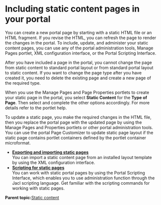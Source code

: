# Including static content pages in your portal

You can create a new portal page by starting with a static HTML file or an HTML fragment. If you revise the HTML, you can refresh the page to render the changes in the portal. To include, update, and administer your static content pages, you can use any of the portal administration tools, Manage Pages portlet, XML configuration interface, or the Portal Scripting Interface.

After you have included a page in the portal, you cannot change the page from static content to standard portal layout or from standard portal layout to static content. If you want to change the page type after you have created it, you need to delete the existing page and create a new page of the required type.

When you use the Manage Pages and Page Properties portlets to create your static page in the portal, you select **Static Content** for the **Type of Page**. Then select and complete the other options accordingly. For more details refer to the portlet help.

To update a static page, you make the required changes in the HTML file, then you replace the portal page with the updated page by using the Manage Pages and Properties portlets or other portal administration tools. You can use the portal Page Customizer to update static page layout if the static page contains portlet containers defined by the portlet container microformat.

-   **[Exporting and importing static pages](../admin-system/spa_xml.md)**  
You can import a static content page from an installed layout template by using the XML configuration interface.
-   **[Scripting for static pages](../admin-system/spa_psi.md)**  
You can work with static portal pages by using the Portal Scripting Interface, which enables you to use administration function through the Jacl scripting language. Get familiar with the scripting commands for working with static pages.

**Parent topic:**[Static content](../site/site_static_content.md)

